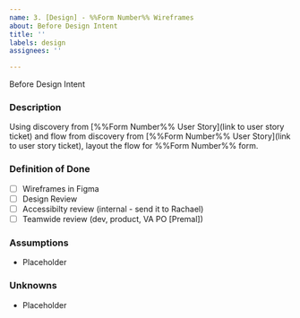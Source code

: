 ```yaml
---
name: 3. [Design] - %%Form Number%% Wireframes
about: Before Design Intent
title: ''
labels: design
assignees: ''

---
```


Before Design Intent
### **Description**
Using discovery from [%%Form Number%% User Story](link to user story ticket) and flow from discovery from [%%Form Number%% User Story](link to user story ticket), layout the flow for %%Form Number%% form.

### **Definition of Done**
- [ ] Wireframes in Figma
- [ ] Design Review
- [ ] Accessibilty review (internal - send it to Rachael)
- [ ] Teamwide review (dev, product, VA PO [Premal])

### **Assumptions**
- Placeholder

### **Unknowns**
- Placeholder
